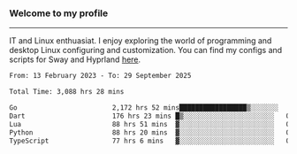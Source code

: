 ### Welcome to my profile

---

IT and Linux enthuasiat. I enjoy exploring the world of programming and desktop Linux configuring and customization. You can find my configs and scripts for Sway and Hyprland [here](https://github.com/uroborosq/mess-of-linux-configurations).

<!-- <div display="block">
 	<img align="left" width="48%" alt="isocalendar" src=".github/metrics/isocalendar_metrics.svg" />
	<img align="center" width="48%" alt="contributions" src=".github/metrics/contributions_metrics.svg" />
	<img align="center" alt="languages" src=".github/metrics/languages_metrics.svg" />
</div> -->

<!-- ![](https://komarev.com/ghpvc/?username=uroborosq&color=success&style=flat-square) -->
<!-- [](https://img.shields.io/github/last-commit/uroborosq/uroborosq?label=Profile%20updated&style=flat-square) -->

<!--START_SECTION:waka-->

```txt
From: 13 February 2023 - To: 29 September 2025

Total Time: 3,088 hrs 28 mins

Go                        2,172 hrs 52 mins█████████████████▒░░░░░░░   69.78 %
Dart                      176 hrs 23 mins █▒░░░░░░░░░░░░░░░░░░░░░░░   05.66 %
Lua                       88 hrs 51 mins  ▓░░░░░░░░░░░░░░░░░░░░░░░░   02.85 %
Python                    88 hrs 20 mins  ▓░░░░░░░░░░░░░░░░░░░░░░░░   02.84 %
TypeScript                77 hrs 6 mins   ▓░░░░░░░░░░░░░░░░░░░░░░░░   02.48 %
```

<!--END_SECTION:waka-->
